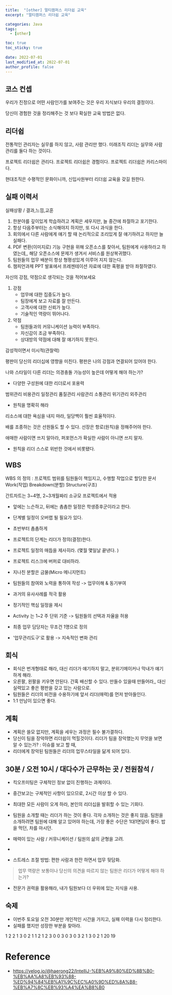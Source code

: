 ```yaml
---
title:  "[other] 멀티캠퍼스 리더쉽 교육"
excerpt: "멀티캠퍼스 리더쉽 교육"

categories: Java
tags:
  - [other]

toc: true
toc_sticky: true
 
date: 2022-07-01
last_modified_at: 2022-07-01
author_profile: false     
---
```



## 코스 컨셉 

우리가 진정으로 어떤 사람인가를 보여주는 것은 우리 지식보다 우리의 결정이다. 

당신이 경험한 것을 정리해주는 것 보다 확실한 교육 방법은 없다. 

## 리더쉽

전통적인 관리자는 실무를 하지 않고, 사람 관리만 했다. 미래조직 리더는 실무와 사람 관리를 둘다 하는 것이다.

프로젝트 리더쉽은 관리다. 
프로젝트 리더쉽은 경험이다.
프로젝트 리더쉽은 카리스마이다.

현대조직은 수평적인 문화이니까, 신입사원부터 리더쉽 교육을 갖길 원한다.

## 실패 이력서 

실패상황 / 결과,느낌,교훈

1. 한분야를 깊이있게 학습하려고 계획은 세우지만, 늘 중간에 좌절하고 포기한다.
2. 항상 다음주부터는 소식해야지 하지만, 또 다시 과식을 한다. 
3. 회의에서 다른 사람에게 얘기 할 때 논리적으로 조리있게 잘 얘기하려고 하지만 늘 실패다. 
4. PDF 변환(이미지로) 기능 구현을 위해 오픈소스를 찾아서, 팀원에게 사용하라고 하였는데,, 해당 오픈소스에 문제가 생겨서 서비스를 원상복귀했다.
5. 팀원들의 업무 배분이 항상 형평성있게 이루어 지지 않는다. 
6. 챔피언과제 PPT 발표에서 프레젠테이션 자료에 대한 혹평을 받아 좌절하였다.

자신의 강점, 약점으로 생각되는 것을 적어보세요

 1. 강점 
     - 업무에 대한 집중도가 높다. 
     - 팀장에게 보고 자료를 잘 만든다.
     - 고객사에 대한 신뢰가 높다. 
     - 기술적인 역량이 뛰어나다.
 2. 약점
     - 팀원들과의 커뮤니케이션 능력이 부족하다.
     - 자신감이 조금 부족하다. 
     - 상대방의 약점에 대해 잘 얘기하지 못한다.


감성적이면서 미시적(관찰력) 

평판이 당신의 리더십에 영향을 미친다.
평판은 나의 강점과 연결되어 있어야 한다.

나와 스타일이 다른 리더는 의경충돌 가능성이 높은데 어떻게 해야 하는가?
 - 다양한 구성원에 대한 리더로서 포용력

범위관리
비용관리
일정관리
품질관리
사람관리
소통관리
위기관리
외주관리 

 - 원칙을 명확히 해라

 리소스에 대한 욕심을 내지 마라, 일당백이 훨씬 효율적이다.

배를 조종하는 것은 선원들도 할 수 있다. 선장은 항로(원칙)을 정해주어야 한다. 

애매한 사람이면 쓰지 말아라, 퍼포먼스가 확실한 사람이 아니면 쓰지 말자.

 - 원칙을 리더 스스로 위반한 것에서 비롯됐다.

## WBS 

WBS 의 정의 
 : 프로젝트 범위를 팀원들이 책임지고, 수행할 작업으로 할당한 문서 
Work(작업) Breakdown(분할) Structure(구조)

간트차트는 3~4명, 2~3개월짜리 소규모 프로젝트에서 적용

 - 앞에는 느슨하고, 뒤에는 촘촘한 일정은 학생증후군이라고 한다. 

 - 단계별 일정이 오버랩 될 필요가 있다. 
 - 초반부터 촘촘하게
 - 프로젝트의 단계는 리더가 정의(결정)한다. 
 - 프로젝트 일정의 매듭을 제사히라. (몇월 몇일날 끝낸다. )
 - 프로젝트 리스크에 버퍼로 대비하라. 

 - 지나친 분할은 금물(Micro 메니지먼트)
 - 팀원들의 참여와 노력을 통하여 작성 -> 업무이해 & 동기부여
 - 과거의 유사사례를 적극 활용
 - 정기적인 핵심 일정을 제시
 - Activity 는 1~2 주 단위 기준 -> 팀원들의 선택과 자율을 허용
 - 최종 업무 담당자는 무조건 1명으로 정의
 - '업무관리도구'로 활용 -> 지속적인 변화 관리

## 회식 

 - 회식은 번개형태로 해라, 대신 리더가 얘기하지 말고, 분위기메이커나 막내가 얘기하게 해라.
 - 오른팔, 왼팔을 키우면 안된다. 간혹 배신할 수 있다. 만들수 있을때 만들어라,, 대신 실력있고 좋은 평판을 갖고 있는 사람으로.
 - 팀원들은 리더의 비전을 수용하기에 앞서 리더(매력)를 먼저 받아들인다. 
 - 1:1 만남이 있으면 좋다. 

## 계획

 - 계획은 쓸모 없지만, 계획을 세우는 과정은 필수 불가결하다. 
 - 당신이 팀을 장악하면 리더쉽이 먹힐것이다. 리더가 팀을 장악했는지 무엇을 보면 알 수 있는가?
    : 이슈를 보고 할 때, 
 - 리더에게 장악된 팀원들은 리더의 업무스타일을 닮게 되어 있다.   

## 30분 / 오전 10시 / 대다수가 근무하는 곳 / 전원참석 /  

 - 킥오프미팅은 구체적인 정보 없이 진행하는 과제이다.
 - 중간보고는 구체적인 사항이 있으므로, 2시간 이상 할 수 있다. 
 - 최대한 모든 사람이 오게 하라, 본인의 리더십을 발휘할 수 있는 기회다.
 - 팀원을 소개할 때는 리더가 하는 것이 좋다. 각자 소개하는 것은 좋지 않음.
   팀원을 소개하려면 팀원에 대해 알고 있어야 하는데, 가장 좋은 수단은 1대1면담이 좋다. 밥을 먹던, 차를 마시던.

- 매력이 있는 사람 / 커뮤니케이션 / 팀원의 삶의 균형을 고려.
- 
- 스트레스 조절 방법: 편한 사람과 한잔 하면서 업무 뒷담화.

> 업무 역량은 보통이나 당신의 의견을 따르지 않는 팀원은 리더가 어떻게 해야 하는가?

 - 전문가 권력을 활용해라, 내가 팀원보다 더 우위에 있는 지식을 사용.



## 숙제

 - 이번주 토요일 오전 30분만 개인적인 시간을 가지고, 실패 이력을 다시 정리한다. 
 - 실패를 했지만 성장한 부분을 찾아라.

 1 2
 2 1
 3 0
 2 1
 1 2
 1 2
 3 0
 0 3
 0 3
 0 3 
 2 1
 3 0
 2 1
20 19

# Reference

- https://velog.io/@haerong22/IntelliJ-%EB%A9%80%ED%8B%B0-%EB%AA%A8%EB%93%88-%ED%94%84%EB%A1%9C%EC%A0%9D%ED%8A%B8-%EB%A7%8C%EB%93%A4%EA%B8%B0
